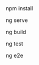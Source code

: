 ## #################################################
npm  install


ng serve


ng build


ng test


ng e2e